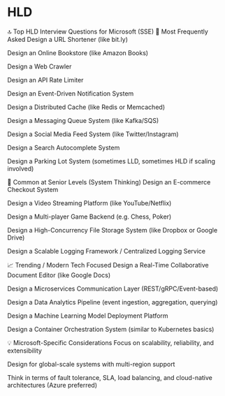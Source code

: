 # HLD

🔝 Top HLD Interview Questions for Microsoft (SSE)
🚀 Most Frequently Asked
Design a URL Shortener (like bit.ly)

Design an Online Bookstore (like Amazon Books)

Design a Web Crawler

Design an API Rate Limiter

Design an Event-Driven Notification System

Design a Distributed Cache (like Redis or Memcached)

Design a Messaging Queue System (like Kafka/SQS)

Design a Social Media Feed System (like Twitter/Instagram)

Design a Search Autocomplete System

Design a Parking Lot System (sometimes LLD, sometimes HLD if scaling involved)

🧠 Common at Senior Levels (System Thinking)
Design an E-commerce Checkout System

Design a Video Streaming Platform (like YouTube/Netflix)

Design a Multi-player Game Backend (e.g. Chess, Poker)

Design a High-Concurrency File Storage System (like Dropbox or Google Drive)

Design a Scalable Logging Framework / Centralized Logging Service

📈 Trending / Modern Tech Focused
Design a Real-Time Collaborative Document Editor (like Google Docs)

Design a Microservices Communication Layer (REST/gRPC/Event-based)

Design a Data Analytics Pipeline (event ingestion, aggregation, querying)

Design a Machine Learning Model Deployment Platform

Design a Container Orchestration System (similar to Kubernetes basics)

💡 Microsoft-Specific Considerations
Focus on scalability, reliability, and extensibility

Design for global-scale systems with multi-region support

Think in terms of fault tolerance, SLA, load balancing, and cloud-native architectures (Azure preferred)
